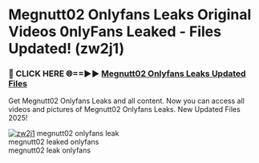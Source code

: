 # Megnutt02 Onlyfans Leaks Original Videos 0nlyFans Leaked - Files Updated! (zw2j1)

<h3>🔴 CLICK HERE 🌐==►► <a href="https://tinyurl.com/2jnfzry5" rel="nofollow">Megnutt02 Onlyfans Leaks Updated Files</a></h3>

Get Megnutt02 Onlyfans Leaks and all content. Now you can access all videos and pictures of Megnutt02 Onlyfans Leaks. New Updated Files 2025!

[![zw2j1](https://i.imgur.com/GyGTBgg.gif)](https://tinyurl.com/2jnfzry5)
megnutt02 onlyfans leak<br>
megnutt02 leaked onlyfans<br>
megnutt02 leak onlyfans